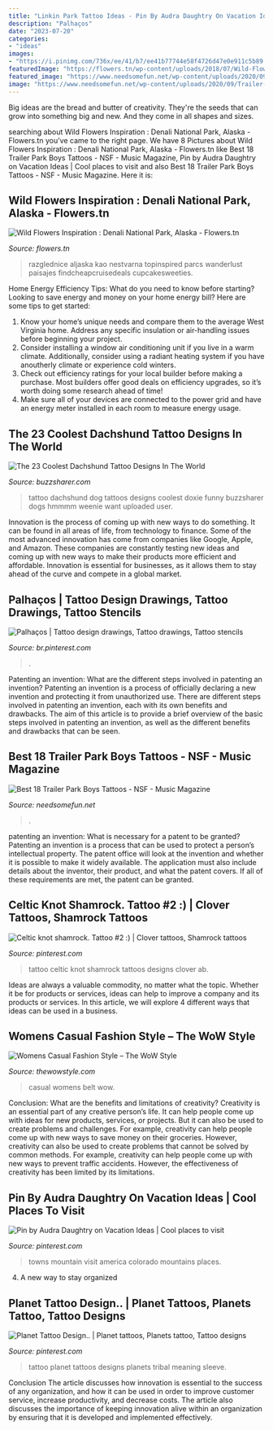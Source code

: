 ```yaml
---
title: "Linkin Park Tattoo Ideas - Pin By Audra Daughtry On Vacation Ideas"
description: "Palhaços"
date: "2023-07-20"
categories:
- "ideas"
images:
- "https://i.pinimg.com/736x/ee/41/b7/ee41b77744e58f4726d47e0e911c5b89.jpg"
featuredImage: "https://flowers.tn/wp-content/uploads/2018/07/Wild-Flowers-Inspiration-Denali-National-Park-Alaska-683x1024.jpg"
featured_image: "https://www.needsomefun.net/wp-content/uploads/2020/09/Trailer-Park-Boys-tattoo-1.jpg"
image: "https://www.needsomefun.net/wp-content/uploads/2020/09/Trailer-Park-Boys-tattoo-1.jpg"
---
```



Big ideas are the bread and butter of creativity. They're the seeds that can grow into something big and new. And they come in all shapes and sizes.

	

		
searching about Wild Flowers Inspiration : Denali National Park, Alaska - Flowers.tn you've came to the right page. We have 8 Pictures about Wild Flowers Inspiration : Denali National Park, Alaska - Flowers.tn like Best 18 Trailer Park Boys Tattoos - NSF - Music Magazine, Pin by Audra Daughtry on Vacation Ideas | Cool places to visit and also Best 18 Trailer Park Boys Tattoos - NSF - Music Magazine. Here it is:
		
    
## Wild Flowers Inspiration : Denali National Park, Alaska - Flowers.tn

<img loading=lazy src="https://flowers.tn/wp-content/uploads/2018/07/Wild-Flowers-Inspiration-Denali-National-Park-Alaska-683x1024.jpg" onerror="this.onerror=null;this.src='https://tse4.mm.bing.net/th?id=OIP.mmiqf0TlVtE7fBrocrafDQHaLG&amp;pid=15.1';" alt="Wild Flowers Inspiration : Denali National Park, Alaska - Flowers.tn">

_Source: flowers.tn_

>razglednice aljaska kao nestvarna topinspired parcs wanderlust paisajes findcheapcruisedeals cupcakesweeties. 

	

Home Energy Efficiency Tips: What do you need to know before starting?
Looking to save energy and money on your home energy bill? Here are some tips to get started: 
1. Know your home’s unique needs and compare them to the average West Virginia home. Address any specific insulation or air-handling issues before beginning your project. 
2. Consider installing a window air conditioning unit if you live in a warm climate. Additionally, consider using a radiant heating system if you have anoutherly climate or experience cold winters. 
3. Check out efficiency ratings for your local builder before making a purchase. Most builders offer good deals on efficiency upgrades, so it’s worth doing some research ahead of time! 
4. Make sure all of your devices are connected to the power grid and have an energy meter installed in each room to measure energy usage.

    
## The 23 Coolest Dachshund Tattoo Designs In The World

<img loading=lazy src="http://buzzsharer.com/wp-content/uploads/2015/10/funny-dachshund-picture.jpg" onerror="this.onerror=null;this.src='https://tse1.mm.bing.net/th?id=OIP.BiVT5HBP-NdoR4XCx4uqfQHaFj&amp;pid=15.1';" alt="The 23 Coolest Dachshund Tattoo Designs In The World">

_Source: buzzsharer.com_

>tattoo dachshund dog tattoos designs coolest doxie funny buzzsharer dogs hmmmm weenie want uploaded user. 

	

Innovation is the process of coming up with new ways to do something. It can be found in all areas of life, from technology to finance. Some of the most advanced innovation has come from companies like Google, Apple, and Amazon. These companies are constantly testing new ideas and coming up with new ways to make their products more efficient and affordable. Innovation is essential for businesses, as it allows them to stay ahead of the curve and compete in a global market.

    
## Palhaços | Tattoo Design Drawings, Tattoo Drawings, Tattoo Stencils

<img loading=lazy src="https://i.pinimg.com/736x/ee/41/b7/ee41b77744e58f4726d47e0e911c5b89.jpg" onerror="this.onerror=null;this.src='https://tse3.mm.bing.net/th?id=OIP.E7DfedcrVkeW0p_IHJS33AHaJ3&amp;pid=15.1';" alt="Palhaços | Tattoo design drawings, Tattoo drawings, Tattoo stencils">

_Source: br.pinterest.com_

>. 

	

Patenting an invention: What are the different steps involved in patenting an invention?
Patenting an invention is a process of officially declaring a new invention and protecting it from unauthorized use. There are different steps involved in patenting an invention, each with its own benefits and drawbacks. The aim of this article is to provide a brief overview of the basic steps involved in patenting an invention, as well as the different benefits and drawbacks that can be seen.

    
## Best 18 Trailer Park Boys Tattoos - NSF - Music Magazine

<img loading=lazy src="https://www.needsomefun.net/wp-content/uploads/2020/09/Trailer-Park-Boys-tattoo-1.jpg" onerror="this.onerror=null;this.src='https://tse3.mm.bing.net/th?id=OIP.f5UJxCXt4b42Zh6CwGbdpAAAAA&amp;pid=15.1';" alt="Best 18 Trailer Park Boys Tattoos - NSF - Music Magazine">

_Source: needsomefun.net_

>. 

	

patenting an invention: What is necessary for a patent to be granted?
Patenting an invention is a process that can be used to protect a person’s intellectual property. The patent office will look at the invention and whether it is possible to make it widely available. The application must also include details about the inventor, their product, and what the patent covers. If all of these requirements are met, the patent can be granted.

    
## Celtic Knot Shamrock. Tattoo #2 :) | Clover Tattoos, Shamrock Tattoos

<img loading=lazy src="https://i.pinimg.com/736x/ef/0a/ab/ef0aab0683ebbb8587b9daa435758a51--celtic-knot-tattoo-celtic-knots.jpg" onerror="this.onerror=null;this.src='https://tse1.mm.bing.net/th?id=OIP.FZGQs4gF3f2iA6JcrWyG0wHaJ4&amp;pid=15.1';" alt="Celtic knot shamrock. Tattoo #2 :) | Clover tattoos, Shamrock tattoos">

_Source: pinterest.com_

>tattoo celtic knot shamrock tattoos designs clover ab. 

	

Ideas are always a valuable commodity, no matter what the topic. Whether it be for products or services, ideas can help to improve a company and its products or services. In this article, we will explore 4 different ways that ideas can be used in a business.

    
## Womens Casual Fashion Style – The WoW Style

<img loading=lazy src="http://thewowstyle.com/wp-content/uploads/2014/10/casualy-beautiful-with-leaopard-print-shoe-and-brown-leather-belt-and-bag..jpg" onerror="this.onerror=null;this.src='https://tse1.mm.bing.net/th?id=OIP.F5uWkQzL32_IfCEOpYyRCAHaLH&amp;pid=15.1';" alt="Womens Casual Fashion Style – The WoW Style">

_Source: thewowstyle.com_

>casual womens belt wow. 

	

Conclusion: What are the benefits and limitations of creativity?
Creativity is an essential part of any creative person’s life. It can help people come up with ideas for new products, services, or projects. But it can also be used to create problems and challenges. For example, creativity can help people come up with new ways to save money on their groceries. However, creativity can also be used to create problems that cannot be solved by common methods. For example, creativity can help people come up with new ways to prevent traffic accidents. However, the effectiveness of creativity has been limited by its limitations.

    
## Pin By Audra Daughtry On Vacation Ideas | Cool Places To Visit

<img loading=lazy src="https://i.pinimg.com/736x/28/fa/cd/28facd944f62dc47d4db426200f1637e.jpg" onerror="this.onerror=null;this.src='https://tse1.mm.bing.net/th?id=OIP.DcieTv13Jyd-0eITPrisIAHaHa&amp;pid=15.1';" alt="Pin by Audra Daughtry on Vacation Ideas | Cool places to visit">

_Source: pinterest.com_

>towns mountain visit america colorado mountains places. 

	

4. A new way to stay organized

    
## Planet Tattoo Design.. | Planet Tattoos, Planets Tattoo, Tattoo Designs

<img loading=lazy src="https://i.pinimg.com/736x/b4/be/76/b4be76591a76714432cd91239c57d1b1--planet-tattoos-planets.jpg" onerror="this.onerror=null;this.src='https://tse4.mm.bing.net/th?id=OIP.LgftScqvUlwo2JjKMKG1MgHaJ8&amp;pid=15.1';" alt="Planet Tattoo Design.. | Planet tattoos, Planets tattoo, Tattoo designs">

_Source: pinterest.com_

>tattoo planet tattoos designs planets tribal meaning sleeve. 

	

Conclusion
The article discusses how innovation is essential to the success of any organization, and how it can be used in order to improve customer service, increase productivity, and decrease costs. The article also discusses the importance of keeping innovation alive within an organization by ensuring that it is developed and implemented effectively.

